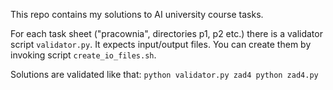 This repo contains my solutions to AI university course tasks.

For each task sheet ("pracownia", directories p1, p2 etc.) there is a validator script `validator.py`. It expects input/output files. You can create them by invoking script `create_io_files.sh`.

Solutions are validated like that: `python validator.py zad4 python zad4.py`